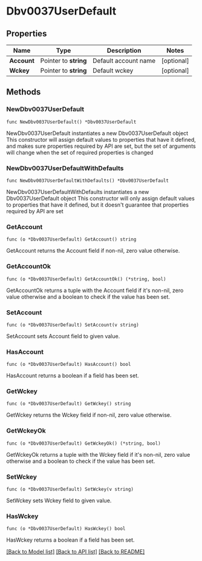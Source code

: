 # Dbv0037UserDefault

## Properties

Name | Type | Description | Notes
------------ | ------------- | ------------- | -------------
**Account** | Pointer to **string** | Default account name | [optional] 
**Wckey** | Pointer to **string** | Default wckey | [optional] 

## Methods

### NewDbv0037UserDefault

`func NewDbv0037UserDefault() *Dbv0037UserDefault`

NewDbv0037UserDefault instantiates a new Dbv0037UserDefault object
This constructor will assign default values to properties that have it defined,
and makes sure properties required by API are set, but the set of arguments
will change when the set of required properties is changed

### NewDbv0037UserDefaultWithDefaults

`func NewDbv0037UserDefaultWithDefaults() *Dbv0037UserDefault`

NewDbv0037UserDefaultWithDefaults instantiates a new Dbv0037UserDefault object
This constructor will only assign default values to properties that have it defined,
but it doesn't guarantee that properties required by API are set

### GetAccount

`func (o *Dbv0037UserDefault) GetAccount() string`

GetAccount returns the Account field if non-nil, zero value otherwise.

### GetAccountOk

`func (o *Dbv0037UserDefault) GetAccountOk() (*string, bool)`

GetAccountOk returns a tuple with the Account field if it's non-nil, zero value otherwise
and a boolean to check if the value has been set.

### SetAccount

`func (o *Dbv0037UserDefault) SetAccount(v string)`

SetAccount sets Account field to given value.

### HasAccount

`func (o *Dbv0037UserDefault) HasAccount() bool`

HasAccount returns a boolean if a field has been set.

### GetWckey

`func (o *Dbv0037UserDefault) GetWckey() string`

GetWckey returns the Wckey field if non-nil, zero value otherwise.

### GetWckeyOk

`func (o *Dbv0037UserDefault) GetWckeyOk() (*string, bool)`

GetWckeyOk returns a tuple with the Wckey field if it's non-nil, zero value otherwise
and a boolean to check if the value has been set.

### SetWckey

`func (o *Dbv0037UserDefault) SetWckey(v string)`

SetWckey sets Wckey field to given value.

### HasWckey

`func (o *Dbv0037UserDefault) HasWckey() bool`

HasWckey returns a boolean if a field has been set.


[[Back to Model list]](../README.md#documentation-for-models) [[Back to API list]](../README.md#documentation-for-api-endpoints) [[Back to README]](../README.md)


